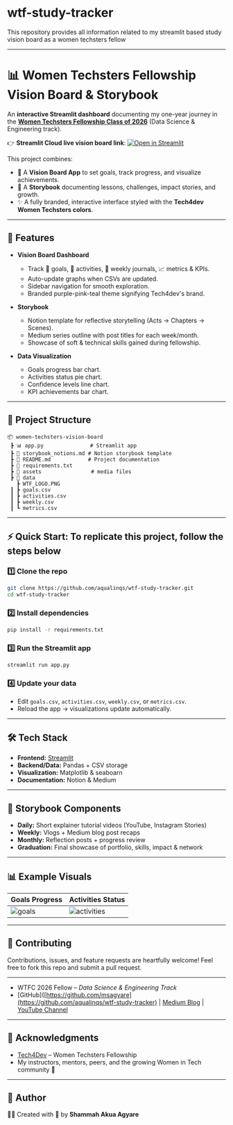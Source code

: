 # wtf-study-tracker
This repository provides all information related to my streamlit based study vision board as a women techsters fellow


---

# 📊 Women Techsters Fellowship Vision Board & Storybook

An **interactive Streamlit dashboard** documenting my one-year journey in the **[Women Techsters Fellowship Class of 2026](https://tech4dev.com/womentechsters/)** (Data Science & Engineering track).

👉 **Streamlit Cloud live vision board link**:
[![Open in Streamlit](https://static.streamlit.io/badges/streamlit_badge_black_white.svg)](https://wtf-study-tracker.streamlit.app/)

This project combines:

* 🎯 A **Vision Board App** to set goals, track progress, and visualize achievements.
* 📔 A **Storybook** documenting lessons, challenges, impact stories, and growth.
* ✨ A fully branded, interactive interface styled with the **Tech4dev Women Techsters colors**.

---

## 🚀 Features

* **Vision Board Dashboard**

  * Track 🎯 goals, 📝 activities, 📔 weekly journals, 📈 metrics & KPIs.
  * Auto-update graphs when CSVs are updated.
  * Sidebar navigation for smooth exploration.
  * Branded purple-pink-teal theme signifying Tech4dev's brand.

* **Storybook**

  * Notion template for reflective storytelling (Acts → Chapters → Scenes).
  * Medium series outline with post titles for each week/month.
  * Showcase of soft & technical skills gained during fellowship.

* **Data Visualization**

  * Goals progress bar chart.
  * Activities status pie chart.
  * Confidence levels line chart.
  * KPI achievements bar chart.

---

## 📂 Project Structure

```
📦 women-techsters-vision-board
 ┣ 📊 app.py               # Streamlit app
 ┣ 📔 storybook_notions.md # Notion storybook template
 ┣ 📑 README.md            # Project documentation
 ┣ 📑 requirements.txt
 ┣ 📂 assets                # media files 
 ┣ 📂 data
   ┣ WTF_LOGO.PNG
 ┃ ┣ goals.csv
 ┃ ┣ activities.csv
 ┃ ┣ weekly.csv
 ┃ ┗ metrics.csv
```

---

## ⚡ Quick Start: To replicate this project, follow the steps below

### 1️⃣ Clone the repo

```bash
git clone https://github.com/aqualinqs/wtf-study-tracker.git
cd wtf-study-tracker
```

### 2️⃣ Install dependencies

```bash
pip install -r requirements.txt
```

### 3️⃣ Run the Streamlit app

```bash
streamlit run app.py
```

### 4️⃣ Update your data

* Edit `goals.csv`, `activities.csv`, `weekly.csv`, or `metrics.csv`.
* Reload the app → visualizations update automatically.

---

## 🛠️ Tech Stack

* **Frontend:** [Streamlit](https://streamlit.io/)
* **Backend/Data:** Pandas + CSV storage
* **Visualization:** Matplotlib & seaboarn
* **Documentation:** Notion & Medium

---

## 🌟 Storybook Components

* **Daily:** Short explainer tutorial videos (YouTube, Instagram Stories)
* **Weekly:** Vlogs + Medium blog post recaps
* **Monthly:** Reflection posts + progress review
* **Graduation:** Final showcase of portfolio, skills, impact & network

---

## 📊 Example Visuals

| Goals Progress                                          | Activities Status                                               |
| ------------------------------------------------------- | --------------------------------------------------------------- |
| ![goals](https://placehold.co/300x200?text=Goals+Chart) | ![activities](https://placehold.co/300x200?text=Activities+Pie) |

---

## 🤝 Contributing

Contributions, issues, and feature requests are heartfully welcome!
Feel free to fork this repo and submit a pull request.

---

* WTFC 2026 Fellow – *Data Science & Engineering Track*
* [GitHub]([https://github.com/msagyare](https://github.com/aqualinqs/wtf-study-tracker) | [Medium Blog](https://medium.com/@aqualinqsdigest) | [YouTube Channel](https://www.youtube.com/@akuashammah7185/shorts)

---

## 🎉 Acknowledgments

* [Tech4Dev](https://tech4dev.com/) – Women Techsters Fellowship
* My instructors, mentors, peers, and the growing Women in Tech community 💜

---
## 📌 Author

👩‍💻 Created with 💖 by 
  **Shammah Akua Agyare**




